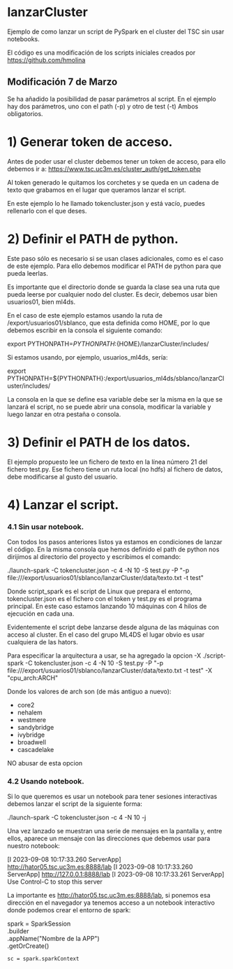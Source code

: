 # lanzarCluster

Ejemplo de como lanzar un script de PySpark en el cluster del TSC sin usar notebooks.

El código es una modificación de los scripts iniciales creados por https://github.com/hmolina

## Modificación 7 de Marzo 

Se ha añadido la posibilidad de pasar parámetros al script. En el ejemplo hay dos parámetros, uno con el path (-p) y otro de test (-t) Ambos obligatorios.


# 1) Generar token de acceso.

Antes de poder usar el cluster debemos tener un token de acceso, para ello debemos ir a:
https://www.tsc.uc3m.es/cluster_auth/get_token.php

Al token generado le quitamos los corchetes y se queda en un cadena de texto que grabamos en el lugar que queramos lanzar el script.

En este ejemplo lo he llamado tokencluster.json y está vacío, puedes rellenarlo con el que deses.

# 2) Definir el PATH de python.

Este paso sólo es necesario si se usan clases adicionales, como es el caso de este ejemplo. Para ello debemos modificar el PATH de python para que pueda leerlas.

Es importante que el directorio donde se guarda la clase sea una ruta que pueda leerse por cualquier nodo del cluster. Es decir, debemos usar bien usuarios01, bien ml4ds.

En el caso de este ejemplo estamos usando la ruta de /export/usuarios01/sblanco, que esta definida como HOME, por lo que debemos escribir en la consola el siguiente comando:

export PYTHONPATH=${PYTHONPATH}:${HOME}/lanzarCluster/includes/

Si estamos usando, por ejemplo, usuarios_ml4ds, sería:

export PYTHONPATH=${PYTHONPATH}:/export/usuarios_ml4ds/sblanco/lanzarCluster/includes/

La consola en la que se define esa variable debe ser la misma en la que se lanzará el script, no se puede abrir una consola, modificar la variable y luego lanzar en otra pestaña o consola.


# 3) Definir el PATH de los datos.

El ejemplo propuesto lee un fichero de texto en la línea número 21 del fichero test.py. Ese fichero tiene un ruta local (no hdfs) al fichero de datos, debe modificarse al gusto del usuario.


# 4) Lanzar el script.

### 4.1 Sin usar notebook.

Con todos los pasos anteriores listos ya estamos en condiciones de lanzar el código. En la misma consola que hemos definido el path de python nos dirijimos al directorio del proyecto y escribimos el comando:

./launch-spark  -C tokencluster.json -c 4 -N 10  -S test.py -P "-p file:///export/usuarios01/sblanco/lanzarCluster/data/texto.txt -t test"

Donde script_spark es el script de Linux que prepara el entorno, tokencluster.json es el fichero con el token y test.py es el programa principal. En este caso estamos lanzando 10 máquinas con 4 hilos de ejecución en cada una.

Evidentemente el script debe lanzarse desde alguna de las máquinas con acceso al cluster. En el caso del grupo ML4DS el lugar obvio es usar cualquiera de las hators.

Para especificar la arquitectura a usar, se ha agregado la opcion -X
./script-spark  -C tokencluster.json -c 4 -N 10  -S test.py -P "-p file:///export/usuarios01/sblanco/lanzarCluster/data/texto.txt -t test" -X "cpu_arch:ARCH"

Donde los valores de arch son (de más antiguo a nuevo):
* core2
* nehalem
* westmere
* sandybridge
* ivybridge
* broadwell
* cascadelake

NO abusar de esta opcion

### 4.2 Usando notebook.

Si lo que queremos es usar un notebook para tener sesiones interactivas debemos lanzar el script de la siguiente forma:

./launch-spark  -C tokencluster.json -c 4 -N 10 -j 

Una vez lanzado se muestran una serie de mensajes en la pantalla y, entre ellos, aparece un mensaje con las direcciones que debemos usar para nuestro notebook:

[I 2023-09-08 10:17:33.260 ServerApp] http://hator05.tsc.uc3m.es:8888/lab
[I 2023-09-08 10:17:33.260 ServerApp]     http://127.0.0.1:8888/lab
[I 2023-09-08 10:17:33.261 ServerApp] Use Control-C to stop this server

La importante es http://hator05.tsc.uc3m.es:8888/lab, si ponemos esa dirección en el navegador ya tenemos acceso a un notebook interactivo donde podemos crear el entorno de spark:

 spark = SparkSession\
        .builder\
        .appName("Nombre de la APP")\
        .getOrCreate()

    sc = spark.sparkContext





